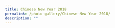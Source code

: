```yaml
---
title: Chinese New Year 2018
permalink: /photo-gallery/Chinese-New-Year-2018/
description: ""
---
```

